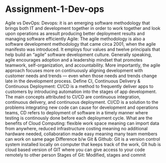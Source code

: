 # Assignment-1-Dev-ops

Agile vs DevOps: 
Devops: it is an emerging software methodology that brings both IT and development together in order to work together and look upon operations as aresult producing better deployment results and managing software efficiently
Agile: The agile methodology is also a software development methodology that came circa 2001, when the agile manifesto was introduced. It employs four values and twelve principals that help build an “agile” software development culture. Generally speaking, agile encourages adoption and a leadership mindset that promotes teamwork, self-organization, and accountability. More importantly, the agile approach focuses more on continuously aligning development with customer needs and trends — even when those needs and trends change late in the development process.
Define CI, Continuous Delivery & Continuous Deployment: CI/CD is a method to frequently deliver apps to customers by introducing automation into the stages of app development. The main concepts attributed to CI/CD are continuous integration, continuous delivery, and continuous deployment. CI/CD is a solution to the problems integrating new code can cause for development and operations teams, CD refers to deployment of software in a timely manner where testing is continously done before each deployment cycle.
What are the benefits of Cloud Computing: flexible work space meaning can import data from anywhere, reduced infrastructure costing meaning no additional hardware needed, collaboration made easy meaning many team members can work on same page 
Difference b/w Git & Github: Git is a version control system installed locally on computer that keeps track of the work, GIt hub is cloud based version of GIT where you can give access to your code remotely to other person
Stages of Git: Modified, stages and commit
